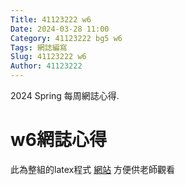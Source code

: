 ```yaml
---
Title: 41123222 w6
Date: 2024-03-28 11:00
Category: 41123222 bg5 w6
Tags: 網誌編寫
Slug: 41123222 w6
Author: 41123222 
---
```


2024 Spring 每周網誌心得.

<!-- PELICAN_END_SUMMARY -->

# w6網誌心得
此為整組的latex程式 [網站](https://github.com/mdecd2024/2b-midbg5/tree/main/latex)
方便供老師觀看
